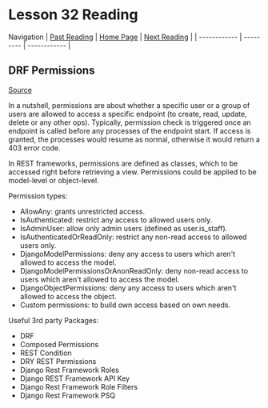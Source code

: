 # Lesson 32 Reading

Navigation
| [Past Reading](../Read-31/README.md) | [Home Page](../README.md) | [Next Reading](../Read-33/README.md) |
| ------------ | --------- | ------------ |

## DRF Permissions

[Source](https://www.django-rest-framework.org/api-guide/permissions/)

In a nutshell, permissions are about whether a specific user or a group of users are allowed to access a specific endpoint (to create, read, update, delete or any other ops). Typically, permission check is triggered once an endpoint is called before any processes of the endpoint start. If access is granted, the processes would resume as normal, otherwise it would return a 403 error code.

In REST frameworks, permissions are defined as classes, which to be accessed right before retrieving a view. Permissions could be applied to be model-level or object-level.

Permission types:

- AllowAny: grants unrestricted access.
- IsAuthenticated: restrict any access to allowed users only.
- IsAdminUser: allow only admin users (defined as user.is_staff).
- IsAuthenticatedOrReadOnly: restrict any non-read access to allowed users only.
- DjangoModelPermissions: deny any access to users which aren't allowed to access the model.
- DjangoModelPermissionsOrAnonReadOnly: deny non-read access to users which aren't allowed to access the model.
- DjangoObjectPermissions: deny any access to users which aren't allowed to access the object.
- Custom permissions: to build own access based on own needs.

Useful 3rd party Packages:

- DRF
- Composed Permissions
- REST Condition
- DRY REST Permissions
- Django Rest Framework Roles
- Django REST Framework API Key
- Django Rest Framework Role Filters
- Django Rest Framework PSQ
